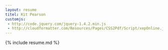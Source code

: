 ```yaml
---
layout: resume
titel: Kit Pearson
customjs:
 - http://code.jquery.com/jquery-1.4.2.min.js
 - http://cloudformatter.com/Resources/Pages/CSS2Pdf/Script/xepOnline.jqPlugin.js
---
```


{% include resume.md %}
